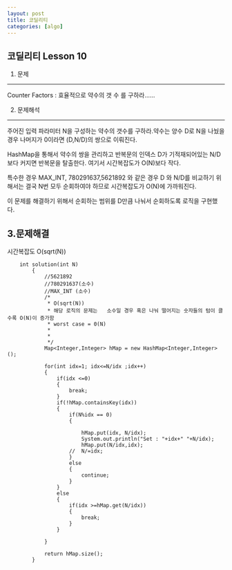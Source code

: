 ```yaml
---
layout: post
title: 코딜리티
categories: [algo]
---
```


코딜리티 Lesson 10
--- 
1. 문제
---
Counter Factors  : 효율적으로 약수의 갯 수 를 구하라......


2. 문제해석
---
주어진 입력 파라미터 N을 구성하는 약수의 갯수를 구하라.약수는  양수 D로 N을 나눴을 경우 나머지가 0이라면   (D,N/D)의 쌍으로 이뤄진다.

HashMap을 통해서 약수의 쌍을 관리하고 반복문의 인덱스 D가  기적재되어있는 N/D보다 커지면 반복문을 탈출한다. 여기서 시간복잡도가 O(N)보다 작다.

특수한 경우  MAX_INT, 780291637,5621892 와 같은 경우  D 와 N/D를 비교하기 위해서는 결국 N번 모두 순회하여야 하므로 시간복잡도가 O(N)에 가까워진다.

이 문제를 해결하기 위해서 순회하는 범위를 D만큼 나눠서 순회하도록 로직을 구현했다.       


3.문제해결
---
시간복잡도 O(sqrt(N))

```
	int solution(int N)
		{
			//5621892
			//780291637(소수)
			//MAX_INT (소수)
			/* 
			 * O(sqrt(N))
			 * 해당 로직의 문제는   소수일 경우 혹은 나눠 떨어지는 숫자들의 텀이 클 수록 O(N)이 증가함
			 * worst case = 0(N)
			 * 
			 * 
			 */
			Map<Integer,Integer> hMap = new HashMap<Integer,Integer>();
			
			for(int idx=1; idx<=N/idx ;idx++)
			{
				if(idx <=0)
				{
					break;
				}
				if(!hMap.containsKey(idx))
				{
					if(N%idx == 0)		
					{
						
						hMap.put(idx, N/idx);
						System.out.println("Set : "+idx+" "+N/idx);
						hMap.put(N/idx,idx);
					//	N/=idx;
					}
					else
					{
						continue;
					}
				}
				else
				{
					if(idx >=hMap.get(N/idx))
					{
						break;
					}
				}
				
			}
			
			return hMap.size();
		}
```